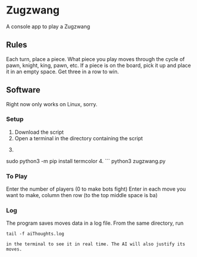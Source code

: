# Zugzwang
A console app to play a Zugzwang
## Rules
Each turn, place a piece. What piece you play moves through the cycle of pawn, knight, king, pawn, etc. If a piece is on the board, pick it up and place it in an empty space. Get three in a row to win.
## Software
Right now only works on Linux, sorry.
### Setup
1. Download the script
2. Open a terminal in the directory containing the script
3. ```
sudo python3 -m pip install termcolor
4. ```
python3 zugzwang.py
### To Play
Enter the number of players (0 to make bots fight)
Enter in each move you want to make, column then row (to the top middle space is ba)
### Log
The program saves moves data in a log file. From the same directory, run 
```
tail -f aiThoughts.log

in the terminal to see it in real time. The AI will also justify its moves.
